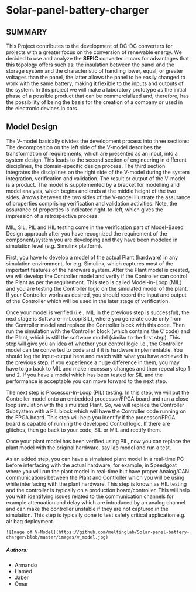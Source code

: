 # Solar-panel-battery-charger



## SUMMARY

This Project contributes to the development of DC-DC converters for projects with a greater focus on the conversion of renewable energy. We decided to use and analyze the **SEPIC** converter in cars for advantages that this topology offers such as: the insulation between the panel and the storage system and the characteristic of handling lower, equal, or greater voltages than the panel, the latter allows the panel to be easily changed to work with the same battery, making it flexible to the inputs and outputs of the system. In this project we will make a laboratory prototype as the initial phase of a possible product that can be commercialized and, therefore, has the possibility of being the basis for the creation of a company or used in the electronic devices in cars.



## Model Design

The V-model basically divides the development process into three sections: The decomposition on the left side of the V-model describes the transformation of requirements, which are presented as an input, into a system design. This leads to the second section of engineering in different disciplines, the domain-specific design process. The third section integrates the disciplines on the right side of the V-model during the system integration, verification and validation. The result or output of the V-model is a product. The model is supplemented by a bracket for modelling and model analysis, which begins and ends at the middle height of the two sides. Arrows between the two sides of the V-model illustrate the assurance of properties comprising verification and validation activities. Note, the assurance of properties is indicated right-to-left, which gives the impression of a retrospective process.

MIL, SIL, PIL and HIL testing come in the verification part of Model-Based Design approach after you have recognized the requirement of the component/system you are developing and they have been modeled in simulation level (e.g. Simulink platform). 

First, you have to develop a model of the actual Plant (hardware) in any simulation environment, for e.g. Simulink, which captures most of the important features of the hardware system. After the Plant model is created, we will develop the Controller model and verify if the Controller can control the Plant as per the requirement. This step is called Model-in-Loop (MIL) and you are testing the Controller logic on the simulated model of the plant. If your Controller works as desired, you should record the input and output of the Controller which will be used in the later stage of verification. 

Once your model is verified (i.e., MIL in the previous step is successful), the next stage is Software-in-Loop(SIL), where you generate code only from the Controller model and replace the Controller block with this code. Then run the simulation with the Controller block (which contains the C code) and the Plant, which is still the software model (similar to the first step). This step will give you an idea of whether your control logic i.e., the Controller model can be converted to code and if it is hardware implementable. You should log the input-output here and match with what you have achieved in the previous step. If you experience a huge difference in them, you may have to go back to MIL and make necessary changes and then repeat step 1 and 2. If you have a model which has been tested for SIL and the performance is acceptable you can move forward to the next step.

The next step is Processor-In-Loop (PIL) testing. In this step, we will put the Controller model onto an embedded processor/FPGA board and run a close loop simulation with the simulated Plant. So, we will replace the Controller Subsystem with a PIL block which will have the Controller code running on the FPGA board. This step will help you identify if the processor/FPGA board is capable of running the developed Control logic. If there are glitches, then go back to your code, SIL or MIL and rectify them.

Once your plant model has been verified using PIL, now you can replace the plant model with the original hardware, say lab model and run a test. 

As an added step, you can have a simulated plant model in a real-time PC before interfacing with the actual hardware, for example, in Speedgoat where you will run the plant model in real-time but have proper Analog/CAN communications between the Plant and Controller which you will be using while interfacing with the plant hardware. This step is known as HIL testing and the controller is typically on a production board/controller. This will help you with identifying issues related to the communication channels for example attenuation and delay which are introduced by an analog channel and can make the controller unstable if they are not captured in the simulation. This step is typically done to test safety critical application e.g. air bag deployment.

```v_model.jpg
![Image of V-Model](https://github.com/meltinglab/Solar-panel-battery-charger/blob/master/images/v_model.jpg)
```







##### Authors:

- Armando
- Hamed
- Jaber
- Omar
